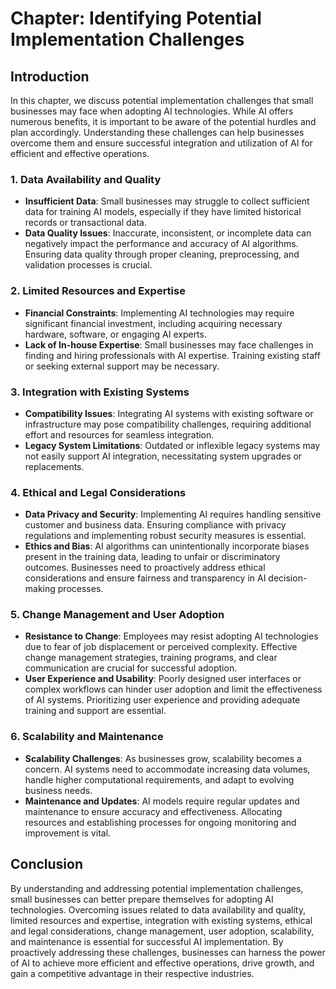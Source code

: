 Chapter: Identifying Potential Implementation Challenges
========================================================

Introduction
------------

In this chapter, we discuss potential implementation challenges that small businesses may face when adopting AI technologies. While AI offers numerous benefits, it is important to be aware of the potential hurdles and plan accordingly. Understanding these challenges can help businesses overcome them and ensure successful integration and utilization of AI for efficient and effective operations.

### 1. Data Availability and Quality

* **Insufficient Data**: Small businesses may struggle to collect sufficient data for training AI models, especially if they have limited historical records or transactional data.
* **Data Quality Issues**: Inaccurate, inconsistent, or incomplete data can negatively impact the performance and accuracy of AI algorithms. Ensuring data quality through proper cleaning, preprocessing, and validation processes is crucial.

### 2. Limited Resources and Expertise

* **Financial Constraints**: Implementing AI technologies may require significant financial investment, including acquiring necessary hardware, software, or engaging AI experts.
* **Lack of In-house Expertise**: Small businesses may face challenges in finding and hiring professionals with AI expertise. Training existing staff or seeking external support may be necessary.

### 3. Integration with Existing Systems

* **Compatibility Issues**: Integrating AI systems with existing software or infrastructure may pose compatibility challenges, requiring additional effort and resources for seamless integration.
* **Legacy System Limitations**: Outdated or inflexible legacy systems may not easily support AI integration, necessitating system upgrades or replacements.

### 4. Ethical and Legal Considerations

* **Data Privacy and Security**: Implementing AI requires handling sensitive customer and business data. Ensuring compliance with privacy regulations and implementing robust security measures is essential.
* **Ethics and Bias**: AI algorithms can unintentionally incorporate biases present in the training data, leading to unfair or discriminatory outcomes. Businesses need to proactively address ethical considerations and ensure fairness and transparency in AI decision-making processes.

### 5. Change Management and User Adoption

* **Resistance to Change**: Employees may resist adopting AI technologies due to fear of job displacement or perceived complexity. Effective change management strategies, training programs, and clear communication are crucial for successful adoption.
* **User Experience and Usability**: Poorly designed user interfaces or complex workflows can hinder user adoption and limit the effectiveness of AI systems. Prioritizing user experience and providing adequate training and support are essential.

### 6. Scalability and Maintenance

* **Scalability Challenges**: As businesses grow, scalability becomes a concern. AI systems need to accommodate increasing data volumes, handle higher computational requirements, and adapt to evolving business needs.
* **Maintenance and Updates**: AI models require regular updates and maintenance to ensure accuracy and effectiveness. Allocating resources and establishing processes for ongoing monitoring and improvement is vital.

Conclusion
----------

By understanding and addressing potential implementation challenges, small businesses can better prepare themselves for adopting AI technologies. Overcoming issues related to data availability and quality, limited resources and expertise, integration with existing systems, ethical and legal considerations, change management, user adoption, scalability, and maintenance is essential for successful AI implementation. By proactively addressing these challenges, businesses can harness the power of AI to achieve more efficient and effective operations, drive growth, and gain a competitive advantage in their respective industries.
